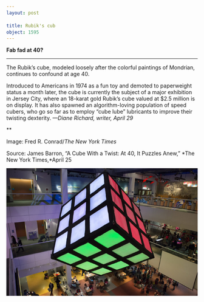 ```yaml
---
layout: post

title: Rubik's cub
object: 1595
---
```

**Fab fad at 40?**

****

The Rubik’s cube, modeled loosely after the colorful paintings of Mondrian, continues to confound at age 40.

Introduced to Americans in 1974 as a fun toy and demoted to paperweight status a month later, the cube is currently the subject of a major exhibition in Jersey City, where an 18-karat gold Rubik’s cube valued at \$2.5 million is on display. It has also spawned an algorithm-loving population of speed cubers, who go so far as to employ “cube lube” lubricants to improve their twisting dexterity. *—Diane Richard, writer, April 29*

**

Image: Fred R. Conrad/*The New York Times*

Source: James Barron, “A Cube With a Twist: At 40, It Puzzles Anew,” *The New York Times,*April 25

![](../images/14-04-29_65.5_RubikEDIT-1.jpeg)
